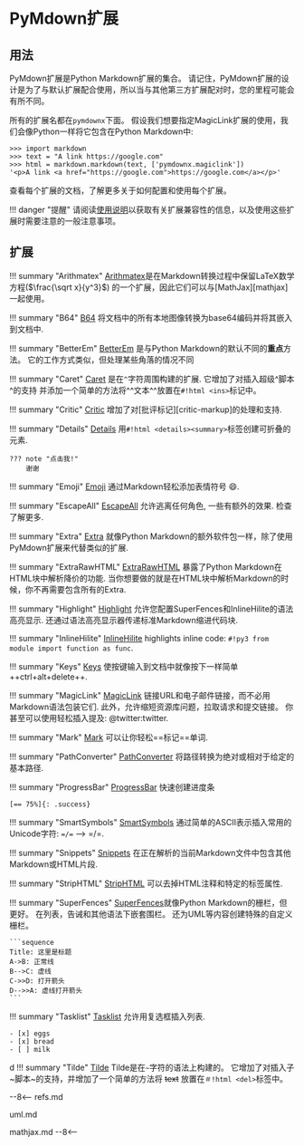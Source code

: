 # PyMdown扩展

## 用法

PyMdown扩展是Python Markdown扩展的集合。  请记住，PyMdown扩展的设计是为了与默认扩展配合使用，所以当与其他第三方扩展配对时，您的里程可能会有所不同。

所有的扩展名都在`pymdownx`下面。  假设我们想要指定MagicLink扩展的使用，我们会像Python一样将它包含在Python Markdown中:

```pycon3
>>> import markdown
>>> text = "A link https://google.com"
>>> html = markdown.markdown(text, ['pymdownx.magiclink'])
'<p>A link <a href="https://google.com">https://google.com</a></p>'
```

查看每个扩展的文档，了解更多关于如何配置和使用每个扩展。

!!! danger "提醒"
    请阅读[使用说明](usage_notes.md)以获取有关扩展兼容性的信息，以及使用这些扩展时需要注意的一般注意事项。

## 扩展

!!! summary "Arithmatex"
    [Arithmatex](extensions/arithmatex.md)是在Markdown转换过程中保留LaTeX数学方程($\frac{\sqrt x}{y^3}$) 的一个扩展，因此它们可以与[MathJax][mathjax]一起使用。

!!! summary "B64"
    [B64](extensions/b64.md) 将文档中的所有本地图像转换为base64编码并将其嵌入到文档中.

!!! summary "BetterEm"
    [BetterEm](extensions/betterem.md) 是与Python Markdown的默认不同的**重点**方法。  它的工作方式类似，但处理某些角落的情况不同

!!! summary "Caret"
    [Caret](extensions/caret.md) 是在`^`字符周围构建的扩展. 它增加了对插入超级^脚本^的支持 并添加一个简单的方法将^^文本^^放置在`#!html <ins>`标记中。

!!! summary "Critic"
    [Critic](extensions/critic.md) 增加了对[批评标记][critic-markup]的处理和支持.

!!! summary "Details"
    [Details](extensions/details.md) 用`#!html <details><summary>`标签创建可折叠的元素.

    ??? note "点击我!"
        谢谢

!!! summary "Emoji"
    [Emoji](extensions/emoji.md) 通过Markdown轻松添加表情符号 :smile:.

!!! summary "EscapeAll"
    [EscapeAll](extensions/escapeall.md) 允许逃离任何角色, 一些有额外的效果.  检查了解更多.

!!! summary "Extra"
    [Extra](extensions/extra.md) 就像Python Markdown的额外软件包一样，除了使用PyMdown扩展来代替类似的扩展.

!!! summary "ExtraRawHTML"
    [ExtraRawHTML](extensions/extrarawhtml.md) 暴露了Python Markdown在HTML块中解析降价的功能. 当你想要做的就是在HTML块中解析Markdown的时候，你不再需要包含所有的Extra.

!!! summary "Highlight"
    [Highlight](extensions/highlight.md) 允许您配置SuperFences和InlineHilite的语法高亮显示.  还通过语法高亮显示器传递标准Markdown缩进代码块.

!!! summary "InlineHilite"
    [InlineHilite](extensions/inlinehilite.md) highlights inline code: `#!py3 from module import function as func`.

!!! summary "Keys"
    [Keys](extensions/keys.md) 使按键输入到文档中就像按下一样简单 ++ctrl+alt+delete++.

!!! summary "MagicLink"
    [MagicLink](extensions/magiclink.md) 链接URL和电子邮件链接，而不必用Markdown语法包装它们. 此外，允许缩短资源库问题，拉取请求和提交链接。 你甚至可以使用轻松插入提及: @twitter:twitter.

!!! summary "Mark"
    [Mark](extensions/mark.md) 可以让你轻松==标记==单词.

!!! summary "PathConverter"
    [PathConverter](extensions/pathconverter.md) 将路径转换为绝对或相对于给定的基本路径.

!!! summary "ProgressBar"
    [ProgressBar](extensions/progressbar.md) 快速创建进度条

    [== 75%]{: .success}

!!! summary "SmartSymbols"
    [SmartSymbols](extensions/smartsymbols.md) 通过简单的ASCII表示插入常用的Unicode字符: `=/=` --> =/=.

!!! summary "Snippets"
    [Snippets](extensions/snippets.md) 在正在解析的当前Markdown文件中包含其他Markdown或HTML片段.

!!! summary "StripHTML"
    [StripHTML](extensions/striphtml.md) 可以去掉HTML注释和特定的标签属性.

!!! summary "SuperFences"
    [SuperFences](extensions/superfences.md)就像Python Markdown的栅栏，但更好。 在列表，告诫和其他语法下嵌套围栏。 还为UML等内容创建特殊的自定义栅栏。

    ```sequence
    Title: 这里是标题
    A->B: 正常线
    B-->C: 虚线
    C->>D: 打开箭头
    D-->>A: 虚线打开箭头
    ```

!!! summary "Tasklist"
    [Tasklist](extensions/tasklist.md) 允许用复选框插入列表.

    - [x] eggs
    - [x] bread
    - [ ] milk
 d
!!! summary "Tilde"
    [Tilde](extensions/tilde.md) Tilde是在`~`字符的语法上构建的。 它增加了对插入子~脚本~的支持，并增加了一个简单的方法将 ~~text~~ 放置在`＃!html <del>`标签中。

--8<--
refs.md

uml.md

mathjax.md
--8<--
